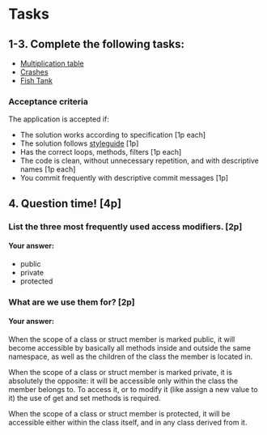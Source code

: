 # Tasks
## 1-3. Complete the following tasks:
- [Multiplication table](multiplicationtable/MultiplicationTable.cs)
- [Crashes](crashes/Crashes.cs)
- [Fish Tank](fishtank/FishTank.cs)

### Acceptance criteria
The application is accepted if:
- The solution works according to specification [1p each]
- The solution follows [styleguide](https://github.com/greenfox-academy/teaching-materials/blob/master/styleguide/cs.md) [1p]
- Has the correct loops, methods, filters [1p each]
- The code is clean, without unnecessary repetition, and with descriptive names [1p each]
- You commit frequently with descriptive commit messages [1p]

## 4. Question time! [4p]

### List the three most frequently used access modifiers. [2p]

#### Your answer:
* public
* private
* protected


### What are we use them for? [2p]

#### Your answer:
When the scope of a class or struct member is marked public, it will become accessible by basically all methods inside and outside the same namespace, as well as the children of the class the member is located in.

When the scope of a class or struct member is marked private, it is absolutely the opposite: it will be accessible only within the class the member belongs to. To access it, or to modify it (like assign a new value to it) the use of get and set methods is required.

When the scope of a class or struct member is protected, it will be accessible either within the class itself, and in any class derived from it. 

